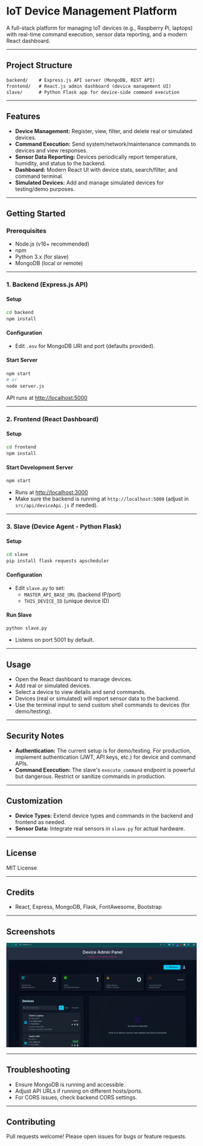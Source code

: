 # IoT Device Management Platform

A full-stack platform for managing IoT devices (e.g., Raspberry Pi, laptops) with real-time command execution, sensor data reporting, and a modern React dashboard.

---

## Project Structure

```
backend/    # Express.js API server (MongoDB, REST API)
frontend/   # React.js admin dashboard (device management UI)
slave/      # Python Flask app for device-side command execution
```

---

## Features

- **Device Management:** Register, view, filter, and delete real or simulated devices.
- **Command Execution:** Send system/network/maintenance commands to devices and view responses.
- **Sensor Data Reporting:** Devices periodically report temperature, humidity, and status to the backend.
- **Dashboard:** Modern React UI with device stats, search/filter, and command terminal.
- **Simulated Devices:** Add and manage simulated devices for testing/demo purposes.

---

## Getting Started

### Prerequisites

- Node.js (v16+ recommended)
- npm
- Python 3.x (for slave)
- MongoDB (local or remote)

---

### 1. Backend (Express.js API)

#### Setup

```sh
cd backend
npm install
```

#### Configuration

- Edit `.env` for MongoDB URI and port (defaults provided).

#### Start Server

```sh
npm start
# or
node server.js
```

API runs at [http://localhost:5000](http://localhost:5000)

---

### 2. Frontend (React Dashboard)

#### Setup

```sh
cd frontend
npm install
```

#### Start Development Server

```sh
npm start
```

- Runs at [http://localhost:3000](http://localhost:3000)
- Make sure the backend is running at `http://localhost:5000` (adjust in `src/api/deviceApi.js` if needed).

---

### 3. Slave (Device Agent - Python Flask)

#### Setup

```sh
cd slave
pip install flask requests apscheduler
```

#### Configuration

- Edit `slave.py` to set:
  - `MASTER_API_BASE_URL` (backend IP/port)
  - `THIS_DEVICE_ID` (unique device ID)

#### Run Slave

```sh
python slave.py
```

- Listens on port 5001 by default.

---

## Usage

- Open the React dashboard to manage devices.
- Add real or simulated devices.
- Select a device to view details and send commands.
- Devices (real or simulated) will report sensor data to the backend.
- Use the terminal input to send custom shell commands to devices (for demo/testing).

---

## Security Notes

- **Authentication:** The current setup is for demo/testing. For production, implement authentication (JWT, API keys, etc.) for device and command APIs.
- **Command Execution:** The slave's `execute_command` endpoint is powerful but dangerous. Restrict or sanitize commands in production.

---

## Customization

- **Device Types:** Extend device types and commands in the backend and frontend as needed.
- **Sensor Data:** Integrate real sensors in `slave.py` for actual hardware.

---

## License

MIT License

---

## Credits

- React, Express, MongoDB, Flask, FontAwesome, Bootstrap

---

## Screenshots

![alt text](frontend/public/image.png)

---

## Troubleshooting

- Ensure MongoDB is running and accessible.
- Adjust API URLs if running on different hosts/ports.
- For CORS issues, check backend CORS settings.

---

## Contributing

Pull requests welcome! Please open issues for bugs or feature requests.
